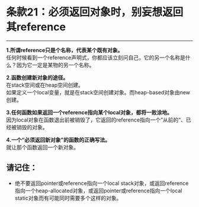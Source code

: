 # 条款21：必须返回对象时，别妄想返回其reference
-------------------

**1.所谓reference只是个名称，代表某个既有对象。**<br>
任何时候看到一个reference声明式，你都应该立刻问自己，它的另一个名称是什么？因为它一定是某物的另一个名称。

**2.函数创建新对象的途径。**<br>
在stack空间或在heap空间创建。<br>
如果定义一个local变量，就是在stack空间创建对象。而heap-based对象由new创建。

**3.任何函数如果返回一个reference指向某个local对象，都将一败涂地。**<br>
因为local对象在函数退出前被销毁了，它返回的reference指向一个”从前的“、已经被销毁的对象。

**4.一个“必须返回新对象”的函数的正确写法。**<br>
就让那个函数返回一个新对象。

## 请记住：
* 绝不要返回pointer或reference指向一个local stack对象，或返回reference指向一个heap-allocated对象，或返回pointer或reference指向一个local static对象而有可能同时需要多个这样的对象。
